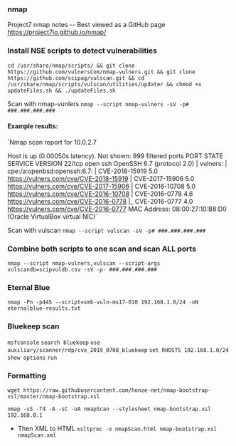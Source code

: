 ### nmap
 Project7 nmap notes -- Best viewed as a GitHub page  https://project7io.github.io/nmap/

### Install NSE scripts to detect vulnerabilities

`cd /usr/share/nmap/scripts/ && git clone https://github.com/vulnersCom/nmap-vulners.git && git clone https://github.com/scipag/vulscan.git && cd /usr/share/nmap/scripts/vulscan/utilities/updater && chmod +x updateFiles.sh && ./updateFiles.sh`

Scan with nmap-vunlers
`nmap --script nmap-vulners -sV -p# ###.###.###.###`
#### Example results:
`Nmap scan report for 10.0.2.7

Host is up (0.00050s latency).
Not shown: 999 filtered ports
PORT   STATE SERVICE VERSION
22/tcp open  ssh     OpenSSH 6.7 (protocol 2.0)
| vulners: 
|   cpe:/a:openbsd:openssh:6.7: 
|     	CVE-2018-15919	5.0	https://vulners.com/cve/CVE-2018-15919
|     	CVE-2017-15906	5.0	https://vulners.com/cve/CVE-2017-15906
|     	CVE-2016-10708	5.0	https://vulners.com/cve/CVE-2016-10708
|     	CVE-2016-0778	4.6	https://vulners.com/cve/CVE-2016-0778
|_    	CVE-2016-0777	4.0	https://vulners.com/cve/CVE-2016-0777
MAC Address: 08:00:27:10:B8:D0 (Oracle VirtualBox virtual NIC)`


Scan with vulscan 
`nmap --script vulscan -sV -p# ###.###.###.###`

### Combine both scripts to one scan and scan ALL ports
`nmap --script nmap-vulners,vulscan --script-args vulscandb=scipvuldb.csv -sV -p- ###.###.###.###`

### Eternal Blue
`nmap -Pn -p445 --script=smb-vuln-ms17-010 192.168.1.0/24 -oN eternalblue-results.txt`

### Bluekeep scan
`msfconsole`
`search bluekeep`
`use auxiliary/scanner/rdp/cve_2019_0708_bluekeep`
`set RHOSTS 192.168.1.0/24`
`show options`
`run`

### Formatting
`wget https://raw.githubusercontent.com/honze-net/nmap-bootstrap-xsl/master/nmap-bootstrap.xsl`

`nmap -sS -T4 -A -sC -oA nmapScan --stylesheet nmap-bootstrap.xsl 192.168.0.1`

- Then XML to HTML
`xsltproc -o nmapScan.html nmap-bootstrap.xsl nmapScan.xml`
